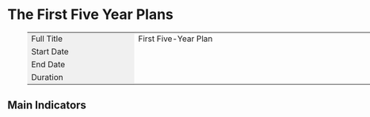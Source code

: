 # The First Five Year Plans

<figure class="table" style="width:1600px;">
      <table>
        <tbody>
          <tr>
            <td style="background-color:#f0f0f0;width:200px;">Full Title</td>
            <td style="width:1200px;">First Five-Year Plan</td>
          </tr>
          <tr>
            <td style="background-color:#f0f0f0;width:200px;">Start Date</td>
            <td>&nbsp;</td>
          </tr>
          <tr>
            <td style="background-color:#f0f0f0;width:200px;">End Date</td>
            <td>&nbsp;</td>
          </tr>
          <tr>
            <td style="background-color:#f0f0f0;width:200px;">Duration</td>
            <td>&nbsp;</td>
          </tr>
        </tbody>
      </table>
    </figure>

## Main Indicators

